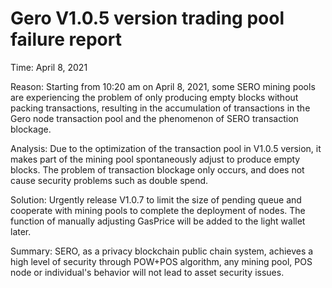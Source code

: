 # Gero V1.0.5 version trading pool failure report

Time:  April 8, 2021

Reason:  Starting from 10:20 am on April 8, 2021, some SERO mining pools are experiencing the problem of only producing empty blocks without packing transactions, resulting in the accumulation of transactions in the Gero node transaction pool and the phenomenon of SERO transaction blockage.

Analysis:  Due to the optimization of the transaction pool in V1.0.5 version, it makes part of the mining pool spontaneously adjust to produce empty blocks. The problem of transaction blockage only occurs, and does not cause security problems such as double spend.

Solution:  Urgently release V1.0.7 to limit the size of pending queue and cooperate with mining pools to complete the deployment of nodes. The function of manually adjusting GasPrice will be added to the light wallet later.

Summary:  SERO, as a privacy blockchain public chain system, achieves a high level of security through POW+POS algorithm, any mining pool, POS node or individual's behavior will not lead to asset security issues.